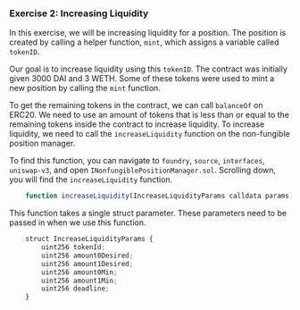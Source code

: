 ### Exercise 2: Increasing Liquidity

In this exercise, we will be increasing liquidity for a position. The position is created by calling a helper function, `mint`, which assigns a variable called `tokenID`.

Our goal is to increase liquidity using this `tokenID`. The contract was initially given 3000 DAI and 3 WETH. Some of these tokens were used to mint a new position by calling the `mint` function.

To get the remaining tokens in the contract, we can call `balanceOf` on ERC20. We need to use an amount of tokens that is less than or equal to the remaining tokens inside the contract to increase liquidity. To increase liquidity, we need to call the `increaseLiquidity` function on the non-fungible position manager.

To find this function, you can navigate to `foundry`, `source`, `interfaces`, `uniswap-v3`, and open `INonfungiblePositionManager.sol`. Scrolling down, you will find the `increaseLiquidity` function.

```javascript
    function increaseLiquidity(IncreaseLiquidityParams calldata params) external payable returns (uint128 liquidity, uint256 amount0, uint256 amount1);
```

This function takes a single struct parameter. These parameters need to be passed in when we use this function.

```javascript
    struct IncreaseLiquidityParams {
        uint256 tokenId;
        uint256 amount0Desired;
        uint256 amount1Desired;
        uint256 amount0Min;
        uint256 amount1Min;
        uint256 deadline;
    }
```
